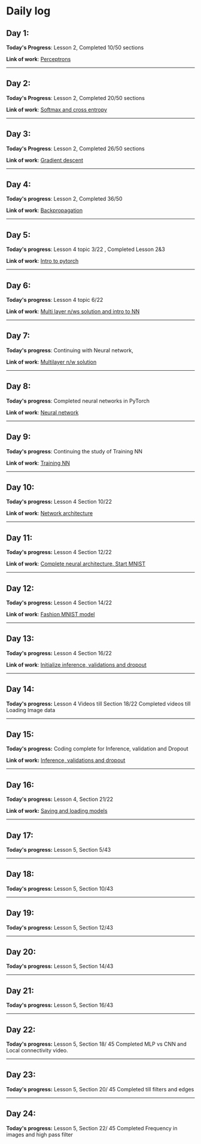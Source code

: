 # Daily log

## Day 1:
**Today's Progress**: Lesson 2, Completed 10/50 sections 

**Link of work**: [Perceptrons](https://github.com/p-s-vishnu/udacity/commits?author=p-s-vishnu&since=2018-11-10&until=2018-11-11)
***

## Day 2:
**Today's Progress**: Lesson 2, Completed 20/50 sections

**Link of work**: [Softmax and cross entropy](https://github.com/p-s-vishnu/udacity/commits?author=p-s-vishnu&since=2018-11-11&until=2018-11-12)
***
## Day 3:
**Today's Progress**: Lesson 2, Completed 26/50 sections

**Link of work**: [Gradient descent](https://github.com/p-s-vishnu/udacity/commits?author=p-s-vishnu&since=2018-11-12&until=2018-11-13)
***
## Day 4:
**Today's progress**: Lesson 2, Completed 36/50 

**Link of work**: [Backpropagation](https://github.com/p-s-vishnu/udacity/commits?author=p-s-vishnu&since=2018-11-13&until=2018-11-14)

***
## Day 5:
**Today's progress**: Lesson 4 topic 3/22 , Completed Lesson 2&3

**Link of work**: [Intro to pytorch](https://github.com/p-s-vishnu/udacity/commit/cfa04ef8dc3f6ff5148de3dbdedef4ede2aae99f)


***
## Day 6:

**Today's progress**: Lesson 4 topic 6/22

**Link of work**: [Multi layer n/ws solution and intro to NN](https://github.com/p-s-vishnu/udacity/commits?author=p-s-vishnu&since=2018-11-15&until=2018-11-16)

***
## Day 7:

**Today's progress**: Continuing with Neural network, 

**Link of work**: [Multilayer n/w solution](https://github.com/p-s-vishnu/udacity/commits?author=p-s-vishnu&since=2018-11-16&until=2018-11-17)

***
## Day 8:

**Today's progress**: Completed neural networks in PyTorch 

**Link of work**: [Neural network](https://github.com/p-s-vishnu/udacity/commits?author=p-s-vishnu&since=2018-11-17&until=2018-11-18)

***
## Day 9:
**Today's progress**: Continuing the study of Training NN 

**Link of work**: [Training NN](https://github.com/p-s-vishnu/udacity/commits?author=p-s-vishnu&since=2018-11-18&until=2018-11-19)

***
## Day 10: 
**Today's progress:** Lesson 4 Section 10/22

**Link of work**: [Network architecture](https://github.com/p-s-vishnu/udacity/commit/f59ee9881137e865a053428c136d8b7e5475fa69)

***
## Day 11:
**Today's progress:** Lesson 4 Section 12/22

**Link of work**: [Complete neural architecture, Start MNIST](https://github.com/p-s-vishnu/udacity/commits?author=p-s-vishnu&since=2018-11-20&until=2018-11-21)

***
## Day 12:
**Today's progress:** Lesson 4 Section 14/22

**Link of work**: [Fashion MNIST model](https://github.com/p-s-vishnu/udacity/commit/47a2d668be7c272fee70fb092262732b51fb4de3)

***
## Day 13:
**Today's progress:** Lesson 4 Section 16/22

**Link of work**: [Initialize inference, validations and dropout](https://github.com/p-s-vishnu/udacity/commits?author=p-s-vishnu&since=2018-11-22&until=2018-11-23)
***

## Day 14:
**Today's progress:** Lesson 4 Videos till Section 18/22
Completed videos till Loading Image data

***
## Day 15:
**Today's progress:** Coding complete for Inference, validation and Dropout

**Link of work:** [Inference, validations and dropout](https://github.com/p-s-vishnu/udacity/commits?author=p-s-vishnu&since=2018-11-24&until=2018-11-25)

***
## Day 16:

**Today's progress:** Lesson 4, Section 21/22

**Link of work:** [Saving and loading models](https://github.com/p-s-vishnu/udacity/commits?author=p-s-vishnu&since=2018-11-25&until=2018-11-26)


***
## Day 17:

**Today's progress:** Lesson 5, Section 5/43

***
## Day 18:

**Today's progress:** Lesson 5, Section 10/43

***
## Day 19:

**Today's progress:** Lesson 5, Section 12/43
***
## Day 20:

**Today's progress:** Lesson 5, Section 14/43
***
## Day 21:

**Today's progress:** Lesson 5, Section 16/43
***
## Day 22: 

**Today's progress:** Lesson 5, Section 18/ 45
Completed MLP vs CNN and Local connectivity video.

***
## Day 23: 

**Today's progress:** Lesson 5, Section 20/ 45
Completed till filters and edges

***
## Day 24: 

**Today's progress:** Lesson 5, Section 22/ 45
Completed Frequency in images and high pass filter